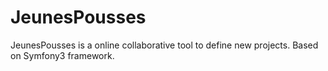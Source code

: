# JeunesPousses
JeunesPousses is a online collaborative tool to define new projects. Based on Symfony3 framework.
